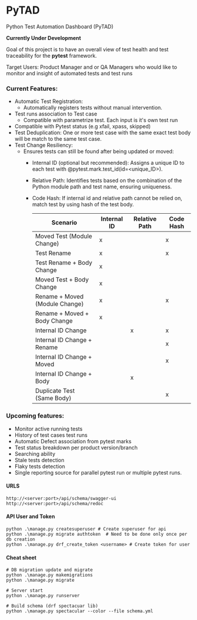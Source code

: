 # PyTAD
Python Test Automation Dashboard (PyTAD)

**Currently Under Development**

Goal of this project is to have an overall view of test health and test traceability for the **pytest** framework.

Target Users: 
    Product Manager and or QA Managers who would like to monitor and insight of automated tests and test runs

### Current Features:
- Automatic Test Registration:
  - Automatically registers tests without manual intervention.
- Test runs association to Test case
  - Compatible with parametrize test. Each input is it's own test run
- Compatible with Pytest status (e.g xfail, xpass, skipped)
- Test Deduplication: One or more test case with the same exact test body will be match to the same test case.
- Test Change Resiliency: 
  - Ensures tests can still be found after being updated or moved:
    - Internal ID (optional but recommended): Assigns a unique ID to each test with @pytest.mark.test_id(id=<unique_ID>).
    - Relative Path: Identifies tests based on the combination of the Python module path and test name, ensuring uniqueness. 
    - Code Hash: If internal id and relative path cannot be relied on, match test by using hash of the test body.
        
        | Scenario                        | Internal ID | Relative Path | Code Hash  |
        |---------------------------------|-------------|---------------|------------|
        | Moved Test (Module Change)      |      x      |               |     x      |
        | Test Rename                     |      x      |               |     x      |
        | Test Rename + Body Change       |      x      |               |            |
        | Moved Test + Body Change        |      x      |               |            |
        | Rename + Moved (Module Change)  |      x      |               |     x      |
        | Rename + Moved + Body Change    |      x      |               |            |
        | Internal ID Change              |             |       x       |     x      |
        | Internal ID Change + Rename     |             |               |     x      |
        | Internal ID Change + Moved      |             |               |     x      |
        | Internal ID Change + Body       |             |       x       |            |
        | Duplicate Test (Same Body)      |             |               |     x      |

    

### Upcoming features:
- Monitor active running tests
- History of test cases test runs
- Automatic Defect association from pytest marks
- Test status breakdown per product version/branch
- Searching ability
- Stale tests detection
- Flaky tests detection
- Single reporting source for parallel pytest run or multiple pytest runs.



#### URLS
```text
http://<server:port>/api/schema/swagger-ui
http://<server:port>/api/schema/redoc
```

#### API User and Token
```text
python .\manage.py createsuperuser # Create superuser for api
python .\manage.py migrate authtoken  # Need to be done only once per db creation
python .\manage.py drf_create_token <username> # Create token for user
```

#### Cheat sheet
```
# DB migration update and migrate
python .\manage.py makemigrations
python .\manage.py migrate

# Server start
python .\manage.py runserver

# Build schema (drf spectacuar lib)
python .\manage.py spectacular --color --file schema.yml
```